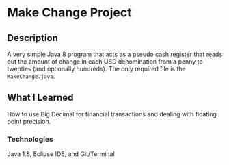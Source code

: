 # Make Change Project
## Description
A very simple Java 8 program that acts as a pseudo cash register that reads out the amount of change in each USD denomination from a penny to twenties (and optionally hundreds). The only required file is the `MakeChange.java`.
## What I Learned
How to use Big Decimal for financial transactions and dealing with floating point precision.
### Technologies
Java 1.8, Eclipse IDE, and Git/Terminal
